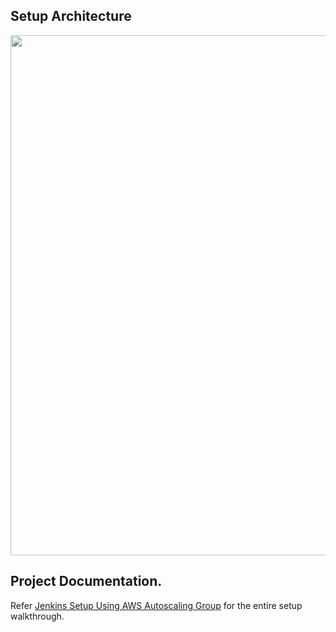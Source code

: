 
## Setup Architecture 

<p align="center">
<img src="https://user-images.githubusercontent.com/106984297/224294117-bf4fb81d-f8c2-40fa-90b3-82124687fea7.png" width="856" height="832">
</p>


## Project Documentation.

Refer [Jenkins Setup Using AWS Autoscaling Group](https://devopscube.com/jenkins-autoscaling-setup/) for the entire setup walkthrough.
